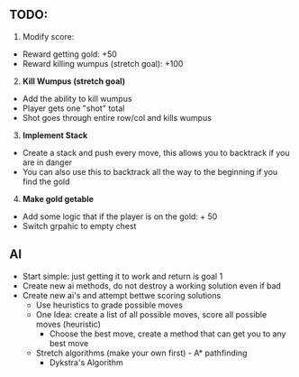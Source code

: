 ## TODO: 
1. Modify score: 
- Reward getting gold: +50
- Reward killing wumpus (stretch goal): +100

2. **Kill Wumpus (stretch goal)**
- Add the ability to kill wumpus
- Player gets one "shot" total
- Shot goes through entire row/col and kills wumpus

3. **Implement Stack**
- Create a stack and push every move, this allows you to backtrack if you are in danger
- You can also use this to backtrack all the way to the beginning if you find the gold

4. **Make gold getable**
- Add some logic that if the player is on the gold: + 50
- Switch grpahic to empty chest

## **AI**
- Start simple: just getting it to work and return is goal 1
- Create new ai methods, do not destroy a working solution even if bad
- Create new ai's and attempt bettwe scoring solutions
  - Use heuristics to grade possible moves
  - One Idea: create a list of all possible moves, score all possible moves (heuristic) 
    - Choose the best move, create a method that can get you to any best move
  - Stretch algorithms (make your own first) - A* pathfinding
    - Dykstra's Algorithm